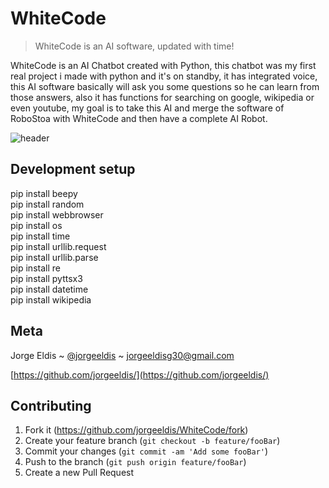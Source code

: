 # WhiteCode

> WhiteCode is an AI software, updated with time!

WhiteCode is an AI Chatbot created with Python, this chatbot was my first real project i made with python and it's on standby, it has integrated voice, this AI software basically will ask you some questions so he can learn from those answers, also it has functions for searching on google, wikipedia or even youtube, my goal is to take this AI and merge the software of RoboStoa with WhiteCode and then have a complete AI Robot.

![header](https://user-images.githubusercontent.com/73083341/129433523-8e9fb333-faaa-4f23-b7ad-7d1cb02764d3.png)

## Development setup

pip install beepy <br/>
pip install random <br/>
pip install webbrowser <br/>
pip install os <br/>
pip install time <br/>
pip install urllib.request <br/>
pip install urllib.parse <br/>
pip install re <br/>
pip install pyttsx3 <br/>
pip install datetime <br/>
pip install wikipedia <br/>

## Meta

Jorge Eldis ~ [@jorgeeldis](https://twitter.com/jorgeeldis) ~ jorgeeldisg30@gmail.com

[https://github.com/jorgeeldis/](https://github.com/jorgeeldis/)

## Contributing

1. Fork it (<https://github.com/jorgeeldis/WhiteCode/fork>)
2. Create your feature branch (`git checkout -b feature/fooBar`)
3. Commit your changes (`git commit -am 'Add some fooBar'`)
4. Push to the branch (`git push origin feature/fooBar`)
5. Create a new Pull Request

